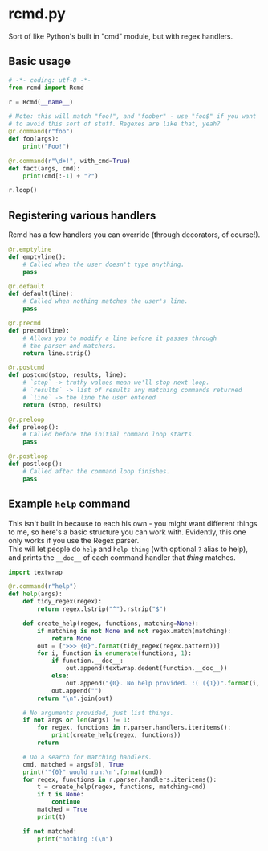 rcmd.py
=======

Sort of like Python's built in "cmd" module, but with regex handlers.

## Basic usage

```python
# -*- coding: utf-8 -*-
from rcmd import Rcmd

r = Rcmd(__name__)

# Note: this will match "foo!", and "foober" - use "foo$" if you want
# to avoid this sort of stuff. Regexes are like that, yeah?
@r.command(r"foo")
def foo(args):
    print("Foo!")

@r.command(r"\d+!", with_cmd=True)
def fact(args, cmd):
    print(cmd[:-1] + "?")

r.loop()
```

## Registering various handlers

Rcmd has a few handlers you can override (through decorators, of course!).

```python
@r.emptyline
def emptyline():
    # Called when the user doesn't type anything.
    pass

@r.default
def default(line):
    # Called when nothing matches the user's line.
    pass

@r.precmd
def precmd(line):
    # Allows you to modify a line before it passes through
    # the parser and matchers.
    return line.strip()

@r.postcmd
def postcmd(stop, results, line):
    # `stop` -> truthy values mean we'll stop next loop.
    # `results` -> list of results any matching commands returned
    # `line` -> the line the user entered
    return (stop, results)

@r.preloop
def preloop():
    # Called before the initial command loop starts.
    pass

@r.postloop
def postloop():
    # Called after the command loop finishes.
    pass
```

## Example `help` command

This isn't built in because to each his own - you might want different things to me, so here's a basic structure you can work with. Evidently, this one only works if you use the Regex parser.  
This will let people do `help` and `help thing` (with optional `?` alias to help), and prints the `__doc__` of each command handler that _thing_ matches.

```python
import textwrap

@r.command(r"help")
def help(args):
    def tidy_regex(regex):
        return regex.lstrip("^").rstrip("$")

    def create_help(regex, functions, matching=None):
        if matching is not None and not regex.match(matching):
            return None
        out = [">>> {0}".format(tidy_regex(regex.pattern))]
        for i, function in enumerate(functions, 1):
            if function.__doc__:
                out.append(textwrap.dedent(function.__doc__))
            else:
                out.append("{0}. No help provided. :( ({1})".format(i, function.__name__))
            out.append("")
        return "\n".join(out)

    # No arguments provided, just list things.
    if not args or len(args) != 1:
        for regex, functions in r.parser.handlers.iteritems():
            print(create_help(regex, functions))
        return

    # Do a search for matching handlers.
    cmd, matched = args[0], True
    print('"{0}" would run:\n'.format(cmd))
    for regex, functions in r.parser.handlers.iteritems():
        t = create_help(regex, functions, matching=cmd)
        if t is None:
            continue
        matched = True
        print(t)

    if not matched:
        print("nothing :(\n")
```
